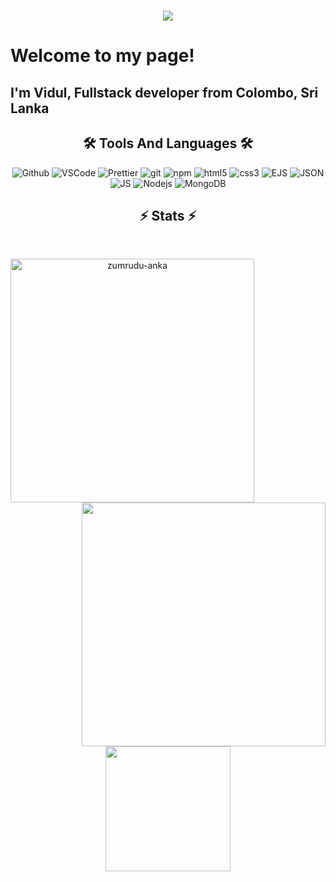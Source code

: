 <h1 align="center">
  <a href="https://git.io/typing-svg">
    <img src="https://readme-typing-svg.herokuapp.com/?lines=Hello,+There!+👋;I'm+Vidul+Batawala....;Nice+to+meet+you!&center=true&size=30">
  </a>
</h1>
<h1>Welcome to my page!</h1>
<h2>I'm Vidul, Fullstack developer from Colombo, Sri Lanka</h2>
<h2 align="center">🛠️ Tools And Languages 🛠️</h2>
<p align=center>
  <img alt="Github" src="https://img.shields.io/badge/github-%23181717?style=for-the-badge&logo=github">
  <img alt="VSCode" src="https://img.shields.io/badge/VSCode-%23007ACC?style=for-the-badge&logo=visualstudiocode">
  <img alt="Prettier" src="https://img.shields.io/badge/-Prettier-F7B93E?style=for-the-badge&logo=prettier&logoColor=black" />
  <img alt="git" src="https://img.shields.io/badge/-Git-F05032?style=for-the-badge&logo=git&logoColor=white" />
  <img alt="npm" src="https://img.shields.io/badge/-NPM-CB3837?style=for-the-badge&logo=npm&logoColor=white" />
  <img alt="html5" src="https://img.shields.io/badge/-HTML5-E34F26?style=for-the-badge&logo=html5&logoColor=white" />
  <img alt="css3" src="https://img.shields.io/badge/css3-%231572B6?style=for-the-badge&logo=css3">
  <img alt="EJS" src="https://img.shields.io/badge/EJS-B4CA65?style=for-the-badge&logo=ejs&logoColor=black">
  <img alt="JSON" src="https://img.shields.io/badge/JSON-%23F7DF1E?style=for-the-badge&logo=json&logoColor=black">
  <img alt="JS" src="https://img.shields.io/badge/JS-%23F7DF1E?style=for-the-badge&logo=javascript&logoColor=black">
  <img alt="Nodejs" src="https://img.shields.io/badge/-Nodejs-43853d?style=for-the-badge&logo=Node.js&logoColor=white" />
  <img alt="MongoDB" src="https://img.shields.io/badge/-MongoDB-13aa52?style=for-the-badge&logo=mongodb&logoColor=white" />
</p>
<h2 align="center">⚡ Stats ⚡</h2>
<br>
<p align=center>
  <div align=center>
    <a href="https://github.com/denvercoder1/github-readme-streak-stats" title="Go to Source">
      <img align="left" width=390 src="https://github-readme-streak-stats.herokuapp.com/?user=VidulHB&theme=react&hide_border=true" alt="zumrudu-anka" />
    </a>
    <a href="https://github.com/anuraghazra/github-readme-stats" title="Go to Source">
      <img align="right" width=390 src="https://github-readme-stats.vercel.app/api?username=VidulHB&theme=react&show_icons=true&hide_border=true&count_private=true" />
    </a>
  </div>
  <br><br><br><br><br><br><br><br><br>
  <div align=center>
    <a href="https://github.com/anuraghazra/github-readme-stats">
      <img height=200 align="center" src="https://github-readme-stats.vercel.app/api/top-langs/?username=VidulHB&theme=react&show_icons=true&hide_border=true&layout=compact" />
    </a>
  </div>
  <br>
</p>
